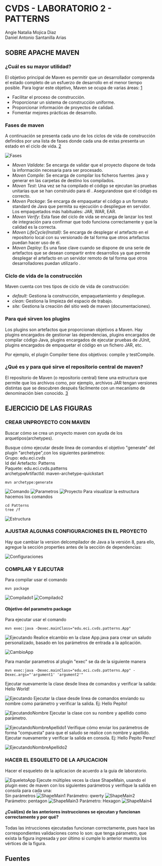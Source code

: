 # **CVDS - LABORATORIO 2 - PATTERNS**

Angie Natalia Mojica Diaz\
Daniel Antonio Santanilla Arias

## **SOBRE APACHE MAVEN**

### **¿Cuál es su mayor utilidad?** 
El objetivo principal de Maven es permitir que un desarrollador comprenda el estado completo de un esfuerzo de desarrollo en el menor tiempo posible. Para lograr este objetivo, Maven se ocupa de varias áreas: [1][1]

* Facilitar el proceso de construcción.
* Proporcionar un sistema de construcción uniforme.
* Proporcionar información de proyectos de calidad.
* Fomentar mejores prácticas de desarrollo.

### **Fases de maven** 
A continuación se presenta cada uno de los ciclos de vida de construcción definidos por una lista de fases donde cada una de estas presenta un estado en el ciclo de vida. [2][2]

![Fases](./images/fases.jpeg)

* *Maven Validate*: Se encarga de validar que el proyecto dispone de toda la información necesaria para ser procesado.
* *Maven Compile*: Se encarga de compilar los ficheros fuentes .java y generar en las carpetas de destino los compilados.
* *Maven Test*: Una vez se ha compilado el código se ejecutan las pruebas unitarias que se han construido para él . Asegurandose que el código es correcto.
* *Maven Package*: Se encarga de empaquetar el código a un formato standard de Java que permita su ejecución o despliegue en servidor. Los empaquetados más habituales: JAR, WAR, EAR.
* *Maven Verify*: Esta fase del ciclo de vida se encarga de lanzar los test de integración para confirmar que todo funciona correctamente y que la calidad es la correcta.
* *Maven LifeCycle(Install)*: Se encarga de desplegar el artefacto en el repositorio local con su versionado de tal forma que otros artefactos puedan hacer uso de él.
* *Maven Deploy*: Es una fase clave cuando se dispone de una serie de artefactos que se desean compartir entre desarrollos ya que permite desplegar el artefacto en un servidor remoto de tal forma que otros desarrolladores puedan utilizarlo .
### **Ciclo de vida de la construcción**
Maven cuenta con tres tipos de ciclo de vida de construcción:
* *default:* Gestiona la construcción, empaquetamiento y despliegue.
* *clean:* Gestiona la limpieza del espacio de trabajo.
* *site:* Gestiona la creación del sitio web de maven (documentaciones).
### **Para qué sirven los plugins** 
Los plugins son artefactos que proporcionan objetivos a Maven. Hay plugins encargados de gestionar las dependencias, plugins encargados de compilar código Java, plugins encargados de ejecutar pruebas de JUnit, plugins encargados de empaquetar el código en un fichero JAR, etc. 

Por ejemplo, el plugin Compiler tiene dos objetivos: compile y testCompile.
### **¿Qué es y para qué sirve el repositorio central de maven?**
El repositorio de Maven (o repositorio central) tiene una estructura que permite que los archivos como, por ejemplo, archivos JAR tengan versiones distintas que se descubren después fácilmente con un mecanismo de denominación bien conocido. [3][3]
## **EJERCICIO DE LAS FIGURAS**

### **CREAR UNPROYECTO CON MAVEN**

Buscar cómo se crea un proyecto maven con ayuda de los arquetipos(archetypes).

Busque cómo ejecutar desde línea de comandos el objetivo "generate" del plugin "archetype",con los siguientes
parámetros:\
Grupo: edu.eci.cvds\
Id del Artefacto: Patterns\
Paquete: edu.eci.cvds.patterns\
archetypeArtifactId: maven-archetype-quickstart

```console
mvn archetype:generate
```

![Comando](./images/image1.png)
![Parametros](./images/image2.png)
![Proyecto](./images/image3.png)
Para visualizar la estructura hacemos los comandos

```console
cd Patterns
tree /f
```

![Estructura](./images/image4.png)

### **AJUSTAR ALGUNAS CONFIGURACIONES EN EL PROYECTO**

Hay que cambiar la version delcompilador de Java a la versión 8, para ello, agregue la sección properties antes de la sección de
dependencias:

![Configuraciones](./images/image5.png)

### **COMPILAR Y EJECUTAR**

Para compilar usar el comando

```console
mvn package
```

![Compilado1](./images/image6.png)
![Compilado2](./images/image7.png)

#### **Objetivo del parametro package**

Para ejecutar usar el comando

```console
mvn exec:java -Dexec.mainClass="edu.eci.cvds.patterns.App"
```

![Ejecutando](./images/image8.png)
Realice elcambio en la clase App.java para crear un saludo personalizado, basado en los parámetros de entrada a la aplicación.

![CambioApp](./images/image9.png)

Para mandar parametros al plugin "exec" se da de la siguiente manera

```console
mvn exec:java -Dexec.mainClass="edu.eci.cvds.patterns.App" -Dexec.args="'argument1' 'argument2'"
```

Ejecutar nuevamente la clase desde línea de comandos y verificar la salida: Hello World!

![Ejecutando](./images/image8.png)
Ejecutar la clase desde línea de comandos enviando su nombre como parámetro y verificar la salida. Ej: Hello Pepito!

![EjecutandoNombre](./images/image10.png)
Ejecutar la clase con su nombre y apellido como parámetro.

![EjecutandoNombreApellido1](./images/image11.png)
Verifique cómo enviar los parámetros de forma "compuesta" para que el saludo se realice con nombre y apellido. Ejecutar nuevamente y verificar la salida en consola. Ej: Hello Pepito Perez!

![EjecutandoNombreApellido2](./images/image12.png)

### **HACER EL ESQUELETO DE LA APLICACION**

Hacer el esqueleto de la aplicacion de acuerdo a la guia de laboratorio.

![EqueletoApp](./images/image13.png)
Ejecute múltiples veces la clase ShapeMain, usando el plugin exec de maven con los siguientes parámetros y verifique la salida en consola para cada una:\
Sin parámetros
![ShapeMain1](./images/image14.png)
Parámetro: qwerty
![ShapeMain2](./images/image15.png)
Parámetro: pentagon
![ShapeMain3](./images/image16.png)
Parámetro: Hexagon
![ShapeMain4](./images/image17.png)

#### **¿Cuál(es) de las anteriores instrucciones se ejecutan y funcionan correctamente y por qué?**
Todas las intrucciones ejecutadas funcionan correctamente, pues hace las correspondientes validaciones como lo son: que tenga párametro, que exista la figura ingresada y por último si cumple lo anterior muestra los vértices de la figura.
## Fuentes
[1]:https://maven.apache.org/what-is-maven.html "Maven"
[2]:https://www.arquitecturajava.com/que-es-un-maven-lifecycle-y-como-funciona "Fases CVDS"
[3]:https://www.ibm.com/docs/es/ibm-mq/9.1?topic=applications-java-application-development-using-maven-repository "Repositorio Maven"